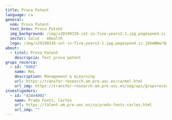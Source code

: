 ```yaml
---
title: Prova Patent
language: ca
general:
  nom: Prova Patent
  text_breu: Prova Patent
  img_background: /img/x20190326-iot-in-five-years2-1.jpg.pagespeed.ic.jkhmNWwrQd.jpg
  sector: Salut - eHealth
  logo: /img/x20190326-iot-in-five-years2-1.jpg.pagespeed.ic.jkhmNWwrQd.jpg
about:
  - titol: Prova Patent
    descripcio: Text prova patent
grups_recerca:
  - id: "6002"
    name: MeL
    description: Management & eLearning
    url: https://transfer-research.am.pre.uoc.es/ca/mel.html
    url_img: https://transfer-research.am.pre.uoc.es/img/api/grupsrecerca/60/image/1573920260582
investigadors:
  - id: "42444002"
    name: Prado Fonts, Carles
    url: https://talent.am.pre.uoc.es/ca/prado-fonts-carles.html
    url_img: ""
---
```

